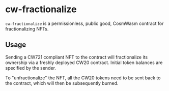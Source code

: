 # cw-fractionalize

`cw-fractionalize` is a permissionless, public good, CosmWasm contract for fractionalizing NFTs.

## Usage

Sending a CW721 compliant NFT to the contract will fractionalize its ownership via a freshly deployed CW20 contract. Initial token balances are specified by the sender.

To "unfractionalize" the NFT, all the CW20 tokens need to be sent back to the contract, which will then be subsequently burned.
